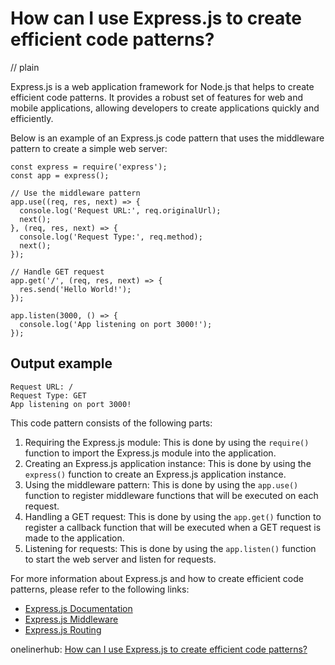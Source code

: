 # How can I use Express.js to create efficient code patterns?
// plain

Express.js is a web application framework for Node.js that helps to create efficient code patterns. It provides a robust set of features for web and mobile applications, allowing developers to create applications quickly and efficiently.

Below is an example of an Express.js code pattern that uses the middleware pattern to create a simple web server:

```
const express = require('express');
const app = express();

// Use the middleware pattern
app.use((req, res, next) => {
  console.log('Request URL:', req.originalUrl);
  next();
}, (req, res, next) => {
  console.log('Request Type:', req.method);
  next();
});

// Handle GET request
app.get('/', (req, res, next) => {
  res.send('Hello World!');
});

app.listen(3000, () => {
  console.log('App listening on port 3000!');
});
```

## Output example

```
Request URL: /
Request Type: GET
App listening on port 3000!
```

This code pattern consists of the following parts:

1. Requiring the Express.js module: This is done by using the `require()` function to import the Express.js module into the application.
2. Creating an Express.js application instance: This is done by using the `express()` function to create an Express.js application instance.
3. Using the middleware pattern: This is done by using the `app.use()` function to register middleware functions that will be executed on each request.
4. Handling a GET request: This is done by using the `app.get()` function to register a callback function that will be executed when a GET request is made to the application.
5. Listening for requests: This is done by using the `app.listen()` function to start the web server and listen for requests.

For more information about Express.js and how to create efficient code patterns, please refer to the following links:

- [Express.js Documentation](https://expressjs.com/en/4x/api.html)
- [Express.js Middleware](https://expressjs.com/en/guide/using-middleware.html)
- [Express.js Routing](https://expressjs.com/en/guide/routing.html)

onelinerhub: [How can I use Express.js to create efficient code patterns?](https://onelinerhub.com/expressjs/how-can-i-use-express-js-to-create-efficient-code-patterns)